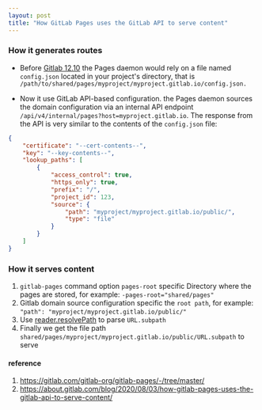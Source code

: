 ```yaml
---
layout: post
title: "How GitLab Pages uses the GitLab API to serve content"
---
```


### How it generates routes
* Before [Gitlab 12.10](https://about.gitlab.com/releases/2020/04/22/gitlab-12-10-released/) the Pages daemon would rely on a file named ```config.json``` located in your 
project's directory, that is ```/path/to/shared/pages/myproject/myproject.gitlab.io/config.json.``` 

* Now it use GitLab API-based configuration. the Pages daemon sources the domain configuration via an internal API endpoint ```/api/v4/internal/pages?host=myproject.gitlab.io```.
The response from the API is very similar to the contents of the ```config.json``` file:
```json
{
    "certificate": "--cert-contents--",
    "key": "--key-contents--",
    "lookup_paths": [
        {
            "access_control": true,
            "https_only": true,
            "prefix": "/",
            "project_id": 123,
            "source": {
                "path": "myproject/myproject.gitlab.io/public/",
                "type": "file"
            }
        }
    ]
}
```
### How it serves content
1. ```gitlab-pages``` command option ```pages-root``` specific Directory where the pages are stored, for example: ```-pages-root="shared/pages"```
2. Gitlab domain source configuration specific the ```root path```, for example: ```"path": "myproject/myproject.gitlab.io/public/"```
3. Use [reader.resolvePath](https://gitlab.com/gitlab-org/gitlab-pages/-/blob/master/internal/serving/disk/reader.go#L160) to parse ```URL.subpath```
4. Finally we get the file path ```shared/pages/myproject/myproject.gitlab.io/public/URL.subpath``` to serve

#### reference
1. https://gitlab.com/gitlab-org/gitlab-pages/-/tree/master/
2. https://about.gitlab.com/blog/2020/08/03/how-gitlab-pages-uses-the-gitlab-api-to-serve-content/
